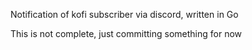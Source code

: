 Notification of kofi subscriber via discord, written in Go

This is not complete, just committing something for now
